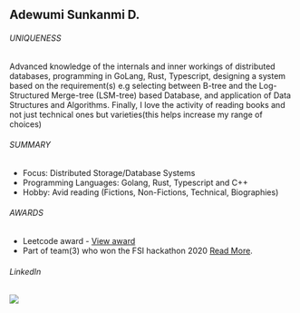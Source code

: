 ## Adewumi Sunkanmi D.
  
<h6>UNIQUENESS</h6>
 
Advanced knowledge of the internals and inner workings of distributed databases, programming in GoLang, Rust, Typescript, designing a system based on the requirement(s) e.g selecting between B-tree and the Log-Structured Merge-tree (LSM-tree) based Database, and application of Data Structures and Algorithms. 
Finally, I love the activity of reading books and not just technical ones but varieties(this helps increase my range of choices)
 
 
 <h6>SUMMARY</h6>
 
- Focus: Distributed Storage/Database Systems  <br/>
- Programming Languages: Golang, Rust, Typescript and C++   <br/>
- Hobby: Avid reading (Fictions, Non-Fictions, Technical, Biographies)  <br/>
<!-- - Teaches Data Structures in Golang [On YouTube](https://www.youtube.com/channel/UCI4OZmm_4knG1fsSBNdLtNQ) <br/> -->

<h6>AWARDS</h6> 

- Leetcode award - [View award](https://leetcode.com/_sunkanmi/?showBadge=50-days-badge-2022) <br/>
- Part of team(3) who won the FSI hackathon 2020 [Read More](https://efina.org.ng/media-room/team-inclusion-wins-efinas-fintech4wd-hackathon/#:~:text=Adewumi%20Sunkanmi). <br/>

<h6>LinkedIn</h6>

<a href="https://www.linkedin.com/in/adewumisunkanmi" target="_blank">
  <img src="https://img.shields.io/badge/linkedin-%230077B5.svg?&style=for-the-badge&logo=linkedin&logoColor=white" />
</a> 
 
  
